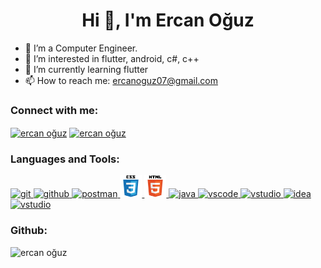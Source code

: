 <h1 align="center">Hi 👋, I'm Ercan Oğuz</h1>

- 🏫 I’m a Computer Engineer.
- 👀 I’m interested in flutter, android, c#, c++
- 🌱 I’m currently learning flutter
- 📫 How to reach me: ercanoguz07@gmail.com

<h3 align="left">Connect with me:</h3>
<p align="left">
<a href="https://www.linkedin.com/in/ercan-o%C4%9Fuz-54b27087/" target="_blank"><img align="center" src="https://www.svgrepo.com/show/75820/linkedin.svg" alt="ercan oğuz" height="30" width="30" /></a> 
<a href="mailto:ercanoguz07@gmail.com" target="_blank"><img align="center" src="https://img.icons8.com/fluency/48/000000/email-open.png" alt="ercan oğuz" height="35" width="35" /></a> 
  
<h3 align="left">Languages and Tools:</h3>
<p align="left">
<a href="https://git-scm.com/" target="_blank"> <img src="https://img.icons8.com/color/48/000000/git.png" alt="git" width="35" height="35"/> </a> 
<a href="https://github.com/" target="_blank"> <img src="https://www.svgrepo.com/show/217753/github.svg" alt="github" width="30" height="30"/> </a> 
<a href="https://www.postman.com/" target="_blank"> <img src="https://img.icons8.com/external-tal-revivo-color-tal-revivo/48/000000/external-postman-is-the-only-complete-api-development-environment-logo-color-tal-revivo.png" alt="postman" width="30" height="30"/> </a> 
<a href="https://www.w3schools.com/css/" target="_blank"> <img src="https://raw.githubusercontent.com/devicons/devicon/master/icons/css3/css3-original-wordmark.svg" alt="css3" width="35" height="35"> </a> 
<a href="https://www.w3schools.com/html/" target="_blank"> <img src="https://raw.githubusercontent.com/devicons/devicon/master/icons/html5/html5-original-wordmark.svg" alt="html5" width="35" height="35"> </a> 
<a href="https://www.w3schools.com/java/" target="_blank"> <img src="https://img.icons8.com/color/48/000000/java-coffee-cup-logo--v2.png" alt="java" width="35" height="35"/> <a 
<a href="https://code.visualstudio.com/" target="_blank"> <img src="https://camo.githubusercontent.com/9f1816fe8f44878d77803324ce8e3e1c4d2afc4e3f167b237e93848d3597d4fc/68747470733a2f2f75706c6f61642e77696b696d656469612e6f72672f77696b6970656469612f636f6d6d6f6e732f7468756d622f392f39612f56697375616c5f53747564696f5f436f64655f312e33355f69636f6e2e7376672f3130323470782d56697375616c5f53747564696f5f436f64655f312e33355f69636f6e2e7376672e706e67" alt="vscode" width="30" height="30"> </a>
<a href="https://visualstudio.microsoft.com/tr/" target="_blank"> <img src="https://upload.wikimedia.org/wikipedia/commons/thumb/5/59/Visual_Studio_Icon_2019.svg/1200px-Visual_Studio_Icon_2019.svg.png" alt="vstudio" width="30" height="30"> </a>
<a href="https://www.jetbrains.com/idea/" target="_blank"> <img src="https://cdn.freebiesupply.com/logos/large/2x/intellij-idea-1-logo-png-transparent.png" alt="idea" width="30" height="30"> </a>
<a href="https://flutter.dev/" target="_blank"> <img src="https://storage.googleapis.com/cms-storage-bucket/6a07d8a62f4308d2b854.svg" alt="vstudio" width="30" height="30"> </a>
<br/>
<h3 align="left">Github:</h3>
<p>
<a target="_blank" rel="noopener noreferrer" href="https://github-readme-stats.vercel.app/api/top-langs?username=ercanoguz07&amp;show_icons=true&amp;theme=radical&amp;locale=en&amp;layout=compact">
<img align="left" src="https://github-readme-stats.vercel.app/api/top-langs?username=ercanoguz07&amp;show_icons=true&amp;theme=radical&amp;locale=en&amp;layout=compact" alt="ercan oğuz"></a>
</p>
